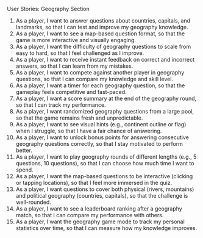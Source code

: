 User Stories: Geography Section
1. As a player, I want to answer questions about countries, capitals, and landmarks, so that I can test and improve my geography knowledge.
2. As a player, I want to see a map-based question format, so that the game is more interactive and visually engaging.
3. As a player, I want the difficulty of geography questions to scale from easy to hard, so that I feel challenged as I improve.
4. As a player, I want to receive instant feedback on correct and incorrect answers, so that I can learn from my mistakes.
5. As a player, I want to compete against another player in geography questions, so that I can compare my knowledge and skill level.
6. As a player, I want a timer for each geography question, so that the gameplay feels competitive and fast-paced.
7. As a player, I want a score summary at the end of the geography round, so that I can track my performance.
8. As a player, I want randomized geography questions from a large pool, so that the game remains fresh and unpredictable.
9. As a player, I want to see visual hints (e.g., continent outline or flag) when I struggle, so that I have a fair chance of answering.
10. As a player, I want to unlock bonus points for answering consecutive geography questions correctly, so that I stay motivated to perform better.
11. As a player, I want to play geography rounds of different lengths (e.g., 5 questions, 10 questions), so that I can choose how much time I want to spend.
12. As a player, I want the map-based questions to be interactive (clicking or tapping locations), so that I feel more immersed in the quiz.
13. As a player, I want questions to cover both physical (rivers, mountains) and political geography (countries, capitals), so that the challenge is well-rounded.
14. As a player, I want to see a leaderboard ranking after a geography match, so that I can compare my performance with others.
15. As a player, I want the geography game mode to track my personal statistics over time, so that I can measure how my knowledge improves.
